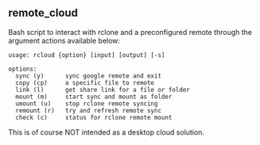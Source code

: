 remote_cloud
---

Bash script to interact with rclone and a preconfigured
remote through the argument actions available below:

```
usage: rcloud {option} [input] [output] [-s]

options:
  sync (y)      sync google remote and exit
  copy (cp)     a specific file to remote
  link (l)      get share link for a file or folder
  mount (m)     start sync and mount as folder
  umount (u)    stop rclone remote syncing
  remount (r)   try and refresh remote sync
  check (c)     status for rclone remote mount
```

This is of course NOT intended as a desktop cloud solution.
